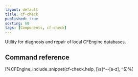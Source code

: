 ```yaml
---
layout: default
title: cf-check
published: true
sorting: 60
tags: [Components, cf-check]
---
```


Utility for diagnosis and repair of local CFEngine databases.


## Command reference ##

[%CFEngine_include_snippet(cf-check.help, [\s]*--[a-z], ^$)%]



